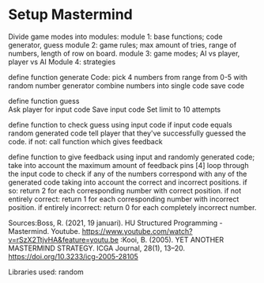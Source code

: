 # Setup Mastermind
Divide game modes into modules:
module 1: base functions; code generator, guess
module 2: game rules; max amount of tries, range of numbers, length of row on board. 
module 3: game modes; AI vs player, player vs AI
Module 4: strategies

define function generate Code:
  pick 4 numbers from range from 0-5 with random number generator
  combine numbers into single code
  save code
  
define function guess   
  Ask player for input code
  Save input code
  Set limit to 10 attempts
  
define function to check guess using input code
  if input code equals random generated code
    tell player that they've successfully guessed the code.
  if not: call function which gives feedback

define function to give feedback using input and randomly generated code; take into account the maximum amount of feedback pins [4]
  loop through the input code to check if any of the numbers correspond with any of the generated code taking into account the correct and incorrect positions.
  if so: return 2 for each corresponding number with correct position.
  if not entirely correct: return 1 for each corresponding number with incorrect position.
  if entirely incorrect: return 0 for each completely incorrect number.

Sources:Boss, R. (2021, 19 januari). HU Structured Programming - Mastermind. Youtube. https://www.youtube.com/watch?v=rSzX2TtjvHA&feature=youtu.be
       :Kooi, B. (2005). YET ANOTHER MASTERMIND STRATEGY. ICGA Journal, 28(1), 13–20. https://doi.org/10.3233/icg-2005-28105

Libraries used: 
random

